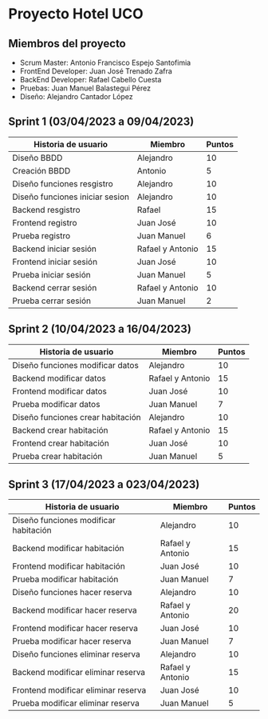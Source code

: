 # Proyecto Hotel UCO
## Miembros del proyecto
- Scrum Master: Antonio Francisco Espejo Santofimia
- FrontEnd Developer: Juan José Trenado Zafra
- BackEnd Developer: Rafael Cabello Cuesta
- Pruebas: Juan Manuel Balastegui Pérez
- Diseño: Alejandro Cantador López

## Sprint 1 (03/04/2023 a 09/04/2023)

| Historia de usuario | Miembro| Puntos |
|---------------------|--------|--------|
| Diseño BBDD  |Alejandro| 10  |
| Creación BBDD   | Antonio | 5  |
| Diseño funciones resgistro  | Alejandro  | 10 |
| Diseño funciones iniciar sesion  | Alejandro  | 10 |
| Backend resgistro | Rafael  | 15 |
|Frontend registro  | Juan José | 10 |
| Prueba registro | Juan Manuel | 6 |
| Backend iniciar sesión | Rafael y Antonio  | 15 |
|Frontend iniciar sesión | Juan José | 10 |
|Prueba iniciar sesión | Juan Manuel | 5 |
|Backend cerrar sesión| Rafael y Antonio  | 10 |
|Prueba cerrar sesión | Juan Manuel |2|


## Sprint 2 (10/04/2023 a 16/04/2023)
| Historia de usuario | Miembro| Puntos |
|---------------------|--------|--------|
| Diseño funciones modificar datos|Alejandro| 10 |
| Backend modificar datos  | Rafael y Antonio  | 15 |
|Frontend modificar datos  | Juan José | 10 |
| Prueba modificar datos  | Juan Manuel | 7 |
| Diseño funciones crear habitación | Alejandro  | 10 |
| Backend crear habitación | Rafael y Antonio  | 15 |
|Frontend crear habitación  | Juan José | 10 |
| Prueba crear habitación  | Juan Manuel | 5 |

## Sprint 3 (17/04/2023 a 023/04/2023)
| Historia de usuario | Miembro| Puntos |
|---------------------|--------|--------|
| Diseño funciones modificar habitación|Alejandro| 10 |
| Backend modificar habitación | Rafael y Antonio  | 15 |
|Frontend modificar habitación | Juan José | 10 |
| Prueba modificar habitación  | Juan Manuel | 7 |
| Diseño funciones hacer reserva|Alejandro| 10 |
| Backend modificar hacer reserva| Rafael y Antonio  | 20 |
|Frontend modificar hacer reserva | Juan José | 10 |
| Prueba modificar hacer reserva  | Juan Manuel | 7 |
| Diseño funciones eliminar reserva|Alejandro| 10 |
| Backend modificar eliminar reserva| Rafael y Antonio  | 15 |
|Frontend modificar eliminar reserva | Juan José | 10 |
| Prueba modificar eliminar reserva  | Juan Manuel | 5 |

